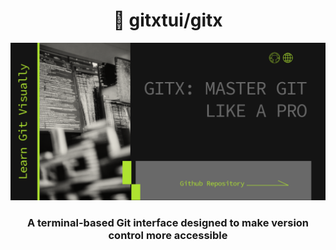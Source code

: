 <div align="center">

# 🌟 gitxtui/gitx

![gitx banner placeholder](../data/images/gitx-poster.png)

### A terminal-based Git interface designed to make version control more accessible

</div>

